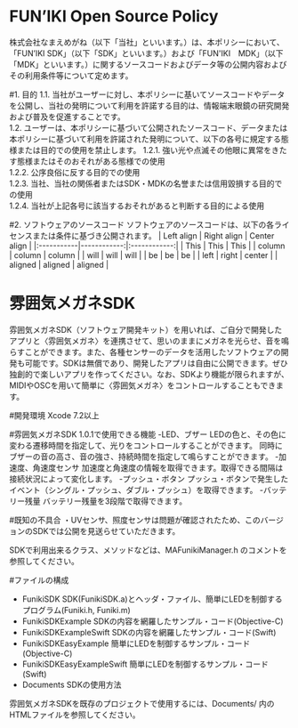 # FUN’IKI  Open Source Policy
株式会社なまえめがね（以下「当社」といいます。）は、本ポリシーにおいて、「FUN’IKI SDK」（以下「SDK」といいます。）および「FUN'IKI　MDK」（以下「MDK」といいます。）に関するソースコードおよびデータ等の公開内容およびその利用条件等について定めます。

#1. 目的
1.1. 当社がユーザーに対し、本ポリシーに基いてソースコードやデータを公開し、当社の発明について利用を許諾する目的は、情報端末眼鏡の研究開発および普及を促進することです。  
 1.2. ユーザーは、本ポリシーに基づいて公開されたソースコード、データまたは本ポリシーに基づいて利用を許諾された発明について、以下の各号に規定する態様または目的での使用を禁止します。
 1.2.1. 強い光や点滅その他眼に異常をきたす態様またはそのおそれがある態様での使用  
 1.2.2. 公序良俗に反する目的での使用  
 1.2.3. 当社、当社の関係者またはSDK・MDKの名誉または信用毀損する目的での使用  
 1.2.4. 当社が上記各号に該当するおそれがあると判断する目的による使用  

#2. ソフトウェアのソースコード
ソフトウェアのソースコードは、以下の各ライセンスまたは条件に基づき公開されます。
| Left align | Right align | Center align |
|:-----------|------------:|:------------:|
| This       |        This |     This     |
| column     |      column |    column    |
| will       |        will |     will     |
| be         |          be |      be      |
| left       |       right |    center    |
| aligned    |     aligned |   aligned    |






# 雰囲気メガネSDK
雰囲気メガネSDK（ソフトウェア開発キット）を用いれば、ご自分で開発したアプリと〈雰囲気メガネ〉を連携させて、思いのままにメガネを光らせ、音を鳴らすことができます。また、各種センサーのデータを活用したソフトウェアの開発も可能です。SDKは無償であり、開発したアプリは自由に公開できます。ぜひ独創的で楽しいアプリを作ってください。なお、SDKより機能が限られますが、MIDIやOSCを用いて簡単に〈雰囲気メガネ〉をコントロールすることもできます。


#開発環境
Xcode 7.2以上

#雰囲気メガネSDK 1.0.1で使用できる機能
-LED、ブザー
   LEDの色と、その色に変わる遷移時間を指定して、光りをコントロールすることができます。
   同時にブザーの音の高さ、音の強さ、持続時間を指定して鳴らすことができます。
-加速度、角速度センサ
   加速度と角速度の情報を取得できます。取得できる間隔は接続状況によって変化します。
-プッシュ・ボタン
   プッシュ・ボタンで発生したイベント（シングル・プッシュ、ダブル・プッシュ）を取得できます。
-バッテリー残量
   バッテリー残量を3段階で取得できます。

#既知の不具合
・UVセンサ、照度センサは問題が確認されたため、このバージョンのSDKでは公開を見送らせていただきます。


SDKで利用出来るクラス、メソッドなどは、MAFunikiManager.h のコメントを参照してください。

#ファイルの構成
- FunikiSDK
SDK(FunikiSDK.a)とヘッダ・ファイル、簡単にLEDを制御するプログラム(Funiki.h, Funiki.m)
- FunikiSDKExample
SDKの内容を網羅したサンプル・コード(Objective-C)
- FunikiSDKExampleSwift
SDKの内容を網羅したサンプル・コード(Swift)
- FunikiSDKEasyExample
簡単にLEDを制御するサンプル・コード(Objective-C)
- FunikiSDKEasyExampleSwift
簡単にLEDを制御するサンプル・コード(Swift)
- Documents
SDKの使用方法

雰囲気メガネSDKを既存のプロジェクトで使用するには、Documents/ 内のHTMLファイルを参照してください。
